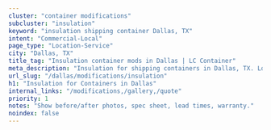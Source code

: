 ```yaml
---
cluster: "container modifications"
subcluster: "insulation"
keyword: "insulation shipping container Dallas, TX"
intent: "Commercial-Local"
page_type: "Location-Service"
city: "Dallas, TX"
title_tag: "Insulation container mods in Dallas | LC Container"
meta_description: "Insulation for shipping containers in Dallas, TX. Local fabrication & pro install. LC Container — Since 2003. Get a quote."
url_slug: "/dallas/modifications/insulation"
h1: "Insulation for Containers in Dallas"
internal_links: "/modifications,/gallery,/quote"
priority: 1
notes: "Show before/after photos, spec sheet, lead times, warranty."
noindex: false
---
```


<!-- TODO: Add unique city/inventory copy, images, and internal links here. -->
